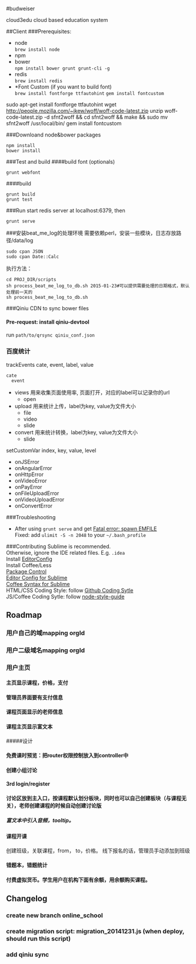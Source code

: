 #budweiser

cloud3edu cloud based education system

##Client
###Prerequisites:
+ node  
`brew install node`
+ npm 
+ bower  
`npm install bower grunt grunt-cli -g`
+ redis  
`brew install redis`
+ *Font Custom (if you want to build font)  
`brew install fontforge ttfautohint`
`gem install fontcustom`

sudo apt-get install fontforge ttfautohint
wget http://people.mozilla.com/~jkew/woff/woff-code-latest.zip
unzip woff-code-latest.zip -d sfnt2woff && cd sfnt2woff && make && sudo mv sfnt2woff /usr/local/bin/
gem install fontcustom

###Downloand node&bower packages
```
npm install
bower install
```
###Test and build
####build font (optionals)
```
grunt webfont
```
####build
```
grunt build
grunt test
```
###Run
start redis server at localhost:6379, then

`grunt serve`


###安装beat_me_log的处理环境
需要依赖perl，安装一些模块，日志存放路径/data/log
```
sudo cpan JSON
sudo cpan Date::Calc
```

执行方法：
```
cd PROJ_DIR/scripts
sh process_beat_me_log_to_db.sh 2015-01-23#可以提供需要处理的日期格式，默认处理前一天的
sh process_beat_me_log_to_db.sh
```


###Qiniu CDN
to sync bower files
#### Pre-request: install qiniu-devtool
run `path/to/qrsync qiniu_conf.json`

### 百度统计
trackEvents cate, event, label, value  
```
cate
  event
```
+ views 用来收集页面使用率, 页面打开，对应的label可以记录你的url
  + open
+ upload 用来统计上传，label为key, value为文件大小
  + file
  + video
  + slide
+ convert 用来统计转换，label为key, value为文件大小
  + slide  

setCustomVar index, key, value, level
+ onJSError
+ onAngularError
+ onHttpError
+ onVideoError
+ onPayError
+ onFileUploadError
+ onVideoUploadError
+ onConvertError


###Troubleshooting
+ After using `grunt serve` and get [Fatal error: spawn EMFILE](https://github.com/gruntjs/grunt/issues/788)  
Fixed: add `ulimit -S -n 2048` to your `~/.bash_profile`

###Contributing
Sublime is recommended.  
Otherwise, ignore the IDE related files. E.g. `.idea`  
Install [EditorConfig](http://editorconfig.org/)  
Install Coffee/Less  
[Package Control](https://sublime.wbond.net/installation#st2)  
[Editor Config for Sublime](https://github.com/sindresorhus/editorconfig-sublime)  
[Coffee Syntax for Sublime](https://github.com/jashkenas/coffee-script-tmbundle)  
HTML/CSS Coding Style: follow [Github Coding Sytle](https://github.com/styleguide/css)  
JS/Coffee Coding Sytle: follow [node-style-guide](https://github.com/felixge/node-style-guide)

## Roadmap
### 用户自己的域mapping orgId

### 用户二级域名mapping orgId

### 用户主页

#### 主页显示课程，价格，支付

#### 管理员界面要有支付信息

#### 课程页面显示的老师信息

#### 课程主页显示富文本
#####设计

#### 免费课时预览：把router权限控制放入到controller中

#### 创建小组讨论

#### 3rd login/register

#### 讨论区放到主入口，按课程默认划分板块，同时也可以自己创建板块（与课程无关），老师创建课程的时候自动创建讨论版

##### 富文本中引入音频，tooltip。

#### 课程开课
创建班级，关联课程，from， to，价格。
线下报名的话，管理员手动添加到班级

#### 错题本，错题统计

#### 付费虚拟货币。学生用户在机构下面有余额，用余额购买课程。

## Changelog
### create new branch online_school
### create migration script: migration_20141231.js (when deploy, should run this script)
### add qiniu sync

